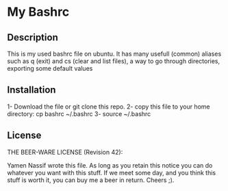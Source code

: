 My Bashrc
==============

Description
-----------
This is my used bashrc file on ubuntu.
It has many usefull (common) aliases such as q (exit) and cs (clear and list files), a way to go through directories, exporting some default values

Installation
------------
1- Download the file or git clone this repo.
2- copy this file to your home directory: cp bashrc ~/.bashrc
3- source ~/.bashrc

License
-------
THE BEER-WARE LICENSE (Revision 42):

Yamen Nassif wrote this file. As long as you retain this notice you can do
whatever you want with this stuff. If we meet some day, and you think this
stuff is worth it, you can buy me a beer in return.
Cheers ;).

